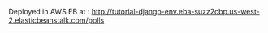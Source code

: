 Deployed in AWS EB at : http://tutorial-django-env.eba-suzz2cbp.us-west-2.elasticbeanstalk.com/polls